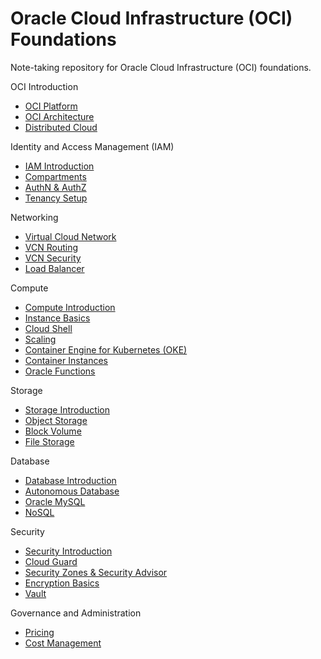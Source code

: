 # Oracle Cloud Infrastructure (OCI) Foundations

Note-taking repository for Oracle Cloud Infrastructure (OCI) foundations.

OCI Introduction

- [OCI Platform](/docs/oci_platform.md)
- [OCI Architecture](/docs/oci_architecture.md)
- [Distributed Cloud](/docs/distributed_cloud.md)

Identity and Access Management (IAM)

- [IAM Introduction](/docs/iam_introduction.md)
- [Compartments](/docs/compartments.md)
- [AuthN & AuthZ](/docs/authn_and_authz.md)
- [Tenancy Setup](/docs/tenancy_setup.md)

Networking

- [Virtual Cloud Network](/docs/virtual_cloud_network.md)
- [VCN Routing](/docs/vcn_routing.md)
- [VCN Security](/docs/vcn_security.md)
- [Load Balancer](/docs/load_balancer.md)

Compute

- [Compute Introduction](/docs/compute_introduction.md)
- [Instance Basics](/docs/instance_basics.md)
- [Cloud Shell](/docs/cloud_shell.md)
- [Scaling](/docs/scaling.md)
- [Container Engine for Kubernetes (OKE)](/docs/oke.md)
- [Container Instances](/docs/container_instances.md)
- [Oracle Functions](/docs/oracle_functions.md)

Storage

- [Storage Introduction](/docs/storage_introduction.md)
- [Object Storage](/docs/object_storage.md)
- [Block Volume](/docs/block_volume.md)
- [File Storage](/docs/files_storage.md)

Database

- [Database Introduction](/docs/database_introduction.md)
- [Autonomous Database](/docs/autonomous_database.md)
- [Oracle MySQL](/docs/oracle_mysql.md)
- [NoSQL](/docs/oracle_nosql.md)

Security

- [Security Introduction](/docs/security_introduction.md)
- [Cloud Guard](/docs/cloud_guard.md)
- [Security Zones & Security Advisor](/docs/security_zones_and_advisor.md)
- [Encryption Basics](/docs/encryption_basics.md)
- [Vault](/docs/vault.md)

Governance and Administration

- [Pricing](/docs/pricing.md)
- [Cost Management](/docs/cost_management.md)